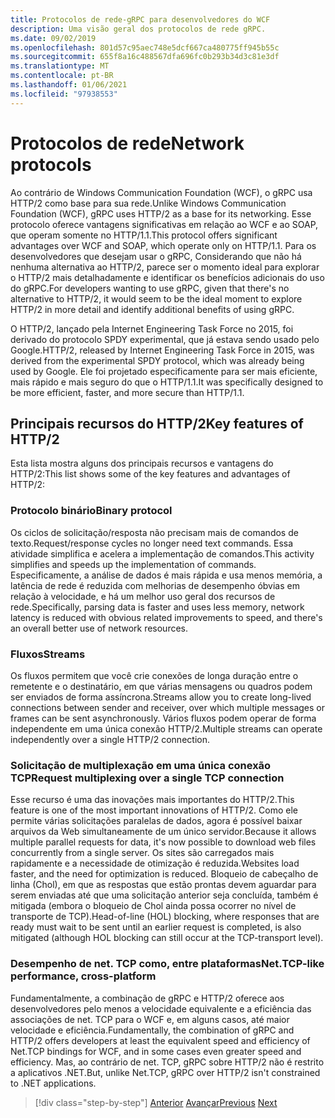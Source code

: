 ```yaml
---
title: Protocolos de rede-gRPC para desenvolvedores do WCF
description: Uma visão geral dos protocolos de rede gRPC.
ms.date: 09/02/2019
ms.openlocfilehash: 801d57c95aec748e5dcf667ca480775ff945b55c
ms.sourcegitcommit: 655f8a16c488567dfa696fc0b293b34d3c81e3df
ms.translationtype: MT
ms.contentlocale: pt-BR
ms.lasthandoff: 01/06/2021
ms.locfileid: "97938553"
---
```

# <a name="network-protocols"></a><span data-ttu-id="9d999-103">Protocolos de rede</span><span class="sxs-lookup"><span data-stu-id="9d999-103">Network protocols</span></span>

<span data-ttu-id="9d999-104">Ao contrário de Windows Communication Foundation (WCF), o gRPC usa HTTP/2 como base para sua rede.</span><span class="sxs-lookup"><span data-stu-id="9d999-104">Unlike Windows Communication Foundation (WCF), gRPC uses HTTP/2 as a base for its networking.</span></span> <span data-ttu-id="9d999-105">Esse protocolo oferece vantagens significativas em relação ao WCF e ao SOAP, que operam somente no HTTP/1.1.</span><span class="sxs-lookup"><span data-stu-id="9d999-105">This protocol offers significant advantages over WCF and SOAP, which operate only on HTTP/1.1.</span></span> <span data-ttu-id="9d999-106">Para os desenvolvedores que desejam usar o gRPC, Considerando que não há nenhuma alternativa ao HTTP/2, parece ser o momento ideal para explorar o HTTP/2 mais detalhadamente e identificar os benefícios adicionais do uso do gRPC.</span><span class="sxs-lookup"><span data-stu-id="9d999-106">For developers wanting to use gRPC, given that there's no alternative to HTTP/2, it would seem to be the ideal moment to explore HTTP/2 in more detail and identify additional benefits of using gRPC.</span></span>

<span data-ttu-id="9d999-107">O HTTP/2, lançado pela Internet Engineering Task Force no 2015, foi derivado do protocolo SPDY experimental, que já estava sendo usado pelo Google.</span><span class="sxs-lookup"><span data-stu-id="9d999-107">HTTP/2, released by Internet Engineering Task Force in 2015, was derived from the experimental SPDY protocol, which was already being used by Google.</span></span> <span data-ttu-id="9d999-108">Ele foi projetado especificamente para ser mais eficiente, mais rápido e mais seguro do que o HTTP/1.1.</span><span class="sxs-lookup"><span data-stu-id="9d999-108">It was specifically designed to be more efficient, faster, and more secure than HTTP/1.1.</span></span>

## <a name="key-features-of-http2"></a><span data-ttu-id="9d999-109">Principais recursos do HTTP/2</span><span class="sxs-lookup"><span data-stu-id="9d999-109">Key features of HTTP/2</span></span>

<span data-ttu-id="9d999-110">Esta lista mostra alguns dos principais recursos e vantagens do HTTP/2:</span><span class="sxs-lookup"><span data-stu-id="9d999-110">This list shows some of the key features and advantages of HTTP/2:</span></span>

### <a name="binary-protocol"></a><span data-ttu-id="9d999-111">Protocolo binário</span><span class="sxs-lookup"><span data-stu-id="9d999-111">Binary protocol</span></span>

<span data-ttu-id="9d999-112">Os ciclos de solicitação/resposta não precisam mais de comandos de texto.</span><span class="sxs-lookup"><span data-stu-id="9d999-112">Request/response cycles no longer need text commands.</span></span> <span data-ttu-id="9d999-113">Essa atividade simplifica e acelera a implementação de comandos.</span><span class="sxs-lookup"><span data-stu-id="9d999-113">This activity simplifies and speeds up the implementation of commands.</span></span> <span data-ttu-id="9d999-114">Especificamente, a análise de dados é mais rápida e usa menos memória, a latência de rede é reduzida com melhorias de desempenho óbvias em relação à velocidade, e há um melhor uso geral dos recursos de rede.</span><span class="sxs-lookup"><span data-stu-id="9d999-114">Specifically, parsing data is faster and uses less memory, network latency is reduced with obvious related improvements to speed, and there's an overall better use of network resources.</span></span>

### <a name="streams"></a><span data-ttu-id="9d999-115">Fluxos</span><span class="sxs-lookup"><span data-stu-id="9d999-115">Streams</span></span>

<span data-ttu-id="9d999-116">Os fluxos permitem que você crie conexões de longa duração entre o remetente e o destinatário, em que várias mensagens ou quadros podem ser enviados de forma assíncrona.</span><span class="sxs-lookup"><span data-stu-id="9d999-116">Streams allow you to create long-lived connections between sender and receiver, over which multiple messages or frames can be sent asynchronously.</span></span> <span data-ttu-id="9d999-117">Vários fluxos podem operar de forma independente em uma única conexão HTTP/2.</span><span class="sxs-lookup"><span data-stu-id="9d999-117">Multiple streams can operate independently over a single HTTP/2 connection.</span></span>

### <a name="request-multiplexing-over-a-single-tcp-connection"></a><span data-ttu-id="9d999-118">Solicitação de multiplexação em uma única conexão TCP</span><span class="sxs-lookup"><span data-stu-id="9d999-118">Request multiplexing over a single TCP connection</span></span>

<span data-ttu-id="9d999-119">Esse recurso é uma das inovações mais importantes do HTTP/2.</span><span class="sxs-lookup"><span data-stu-id="9d999-119">This feature is one of the most important innovations of HTTP/2.</span></span> <span data-ttu-id="9d999-120">Como ele permite várias solicitações paralelas de dados, agora é possível baixar arquivos da Web simultaneamente de um único servidor.</span><span class="sxs-lookup"><span data-stu-id="9d999-120">Because it allows multiple parallel requests for data, it's now possible to download web files concurrently from a single server.</span></span> <span data-ttu-id="9d999-121">Os sites são carregados mais rapidamente e a necessidade de otimização é reduzida.</span><span class="sxs-lookup"><span data-stu-id="9d999-121">Websites load faster, and the need for optimization is reduced.</span></span> <span data-ttu-id="9d999-122">Bloqueio de cabeçalho de linha (Chol), em que as respostas que estão prontas devem aguardar para serem enviadas até que uma solicitação anterior seja concluída, também é mitigada (embora o bloqueio de Chol ainda possa ocorrer no nível de transporte de TCP).</span><span class="sxs-lookup"><span data-stu-id="9d999-122">Head-of-line (HOL) blocking, where responses that are ready must wait to be sent until an earlier request is completed, is also mitigated (although HOL blocking can still occur at the TCP-transport level).</span></span>

### <a name="nettcp-like-performance-cross-platform"></a><span data-ttu-id="9d999-123">Desempenho de net. TCP como, entre plataformas</span><span class="sxs-lookup"><span data-stu-id="9d999-123">Net.TCP-like performance, cross-platform</span></span>

<span data-ttu-id="9d999-124">Fundamentalmente, a combinação de gRPC e HTTP/2 oferece aos desenvolvedores pelo menos a velocidade equivalente e a eficiência das associações de net. TCP para o WCF e, em alguns casos, até maior velocidade e eficiência.</span><span class="sxs-lookup"><span data-stu-id="9d999-124">Fundamentally, the combination of gRPC and HTTP/2 offers developers at least the equivalent speed and efficiency of Net.TCP bindings for WCF, and in some cases even greater speed and efficiency.</span></span> <span data-ttu-id="9d999-125">Mas, ao contrário de net. TCP, gRPC sobre HTTP/2 não é restrito a aplicativos .NET.</span><span class="sxs-lookup"><span data-stu-id="9d999-125">But, unlike Net.TCP, gRPC over HTTP/2 isn't constrained to .NET applications.</span></span>

>[!div class="step-by-step"]
><span data-ttu-id="9d999-126">[Anterior](interface-definition-language.md) 
> [Avançar](why-grpc.md)</span><span class="sxs-lookup"><span data-stu-id="9d999-126">[Previous](interface-definition-language.md)
[Next](why-grpc.md)</span></span>
